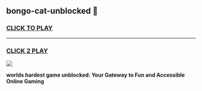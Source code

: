 
## bongo-cat-unblocked 👋
<h3>
<a href="https://premium.freeplayer.one?title=bongo-cat-unblocked&ref=14F">CLICK TO PLAY</a></h3>
<hr>

<h3>
<a href="https://premium.freeplayer.one?title=bongo-cat-unblocked&ref=14F">CLICK 2 PLAY</a>
  
</h3>

<a href="https://premium.freeplayer.one?title=bongo-cat-unblocked&ref=12F/"><img src="https://clearcache.store/games.png"></a>


**worlds hardest game unblocked: Your Gateway to Fun and Accessible Online Gaming**
